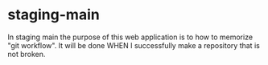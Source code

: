 # staging-main
In staging main the purpose of this web application is to how to memorize "git workflow".
It will be done WHEN I successfully make a repository that is not broken.
